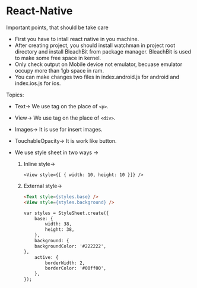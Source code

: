 # React-Native
Important points, that should be take care
- First you have to intall react native in you machine.
- After creating project, you should install watchman in project root directory and install BleachBit from package manager. BleachBit is used to make some free space in kernel.
- Only check output on Mobile device not emulator, becuase emulator occupy more than 1gb space in ram.
- You can make changes two files in index.android.js for android and index.ios.js for ios.

Topics:
- Text-> We use <Text> tag on the place of `<p>`.
- View-> We use <View> tag on the place of `<div>`.
- Images-> It is use for insert images.
- TouchableOpacity-> It is work like button.
- We use style sheet in two ways ->
	
	1. Inline style->
			
		`<View style={[ { width: 10, height: 10 }]} />`

	
	2. External style->

		```html
		<Text style={styles.base} />
		<View style={styles.background} />

		var styles = StyleSheet.create({
		 	base: {
		    	width: 38,
		    	height: 38,
		  	},
		  	background: {
		    backgroundColor: '#222222',
		},
			active: {
		    	borderWidth: 2,
		    	borderColor: '#00ff00',
		  	},
		});
		```